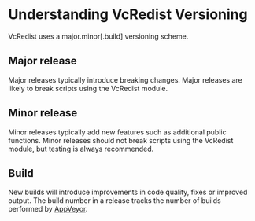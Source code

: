 # Understanding VcRedist Versioning

VcRedist uses a major.minor[.build] versioning scheme.

## Major release

Major releases typically introduce breaking changes. Major releases are likely to break scripts using the VcRedist module.

## Minor release

Minor releases typically add new features such as additional public functions. Minor releases should not break scripts using the VcRedist module, but testing is always recommended.

## Build

New builds will introduce improvements in code quality, fixes or improved output. The build number in a release tracks the number of builds performed by [AppVeyor](https://ci.appveyor.com/project/aaronparker/install-visualcredistributables).
